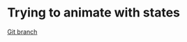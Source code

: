# Trying to animate with states 


[Git branch](https://github.com/codiku/react-native-animations/tree/001-EN-using-states)